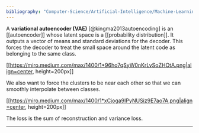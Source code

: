 ```yaml
---
bibliography: "Computer-Science/Artificial-Intelligence/Machine-Learning/papers.bib"
---
```


A **variational autoencoder (VAE)** [@kingma2013autoencoding] is an [[autoencoder]] whose latent space is a [[probability distribution]]. It outputs a vector of means and standard deviations for the decoder. This forces the decoder to treat the small space around the latent code as belonging to the same class. 

[[https://miro.medium.com/max/1400/1*96ho7qSyW0nKrLvSoZHOtA.png|align=center, height=200px]]

We also want to force the clusters to be near each other so that we can smoothly interpolate between classes.

[[https://miro.medium.com/max/1400/1*xCjoga9IPyNUSiz9E7ao7A.png|align=center, height=200px]]


The loss is the sum of reconstruction and variance loss.


---